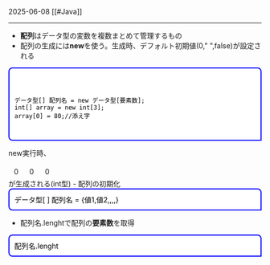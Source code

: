 2025-06-08
[[#Java]]

---
- **配列**はデータ型の変数を複数まとめて管理するもの
- 配列の生成には**new**を使う。生成時、デフォルト初期値(0," ",false)が設定される

<div style="
  border: 2px solid blue;
  background-color: white;
  padding: 10px; 
  border-radius: 8px 8px 0px 8px;
  color: black;
  font-family: monospace;
  white-space: pre;
">
<pre><code>
データ型[] 配列名 = new データ型[要素数];
int[] array = new int[3];
array[0] = 80;//添え字
</code></pre>
</div>

new実行時、
<div style="display:flex">
<span style="display:inline-block;border:1px solid white; padding:4px 10px;margin:0px;  ">0</span>
<span style="display:inline-block;border:1px solid white; padding:4px 10px;margin:0px;  ">0</span>
<span style="display:inline-block;border:1px solid white; padding:4px 10px;margin:0px;  ">0</span>
</div>
が生成される(int型)
- 配列の初期化
<div style="
border: 2px solid blue;
background-color: white;
padding: 10px; 
border-radius: 8px 8px 0px 8px;
color:black;
">データ型[ ] 配列名 = {値1,値2,,,,}</div>

- 配列名.lenghtで配列の**要素数**を取得
<div style="
border: 2px solid blue;
background-color: white;
padding: 10px; 
border-radius: 8px 8px 0px 8px;
color:black;
">
	配列名.lenght
</div>

